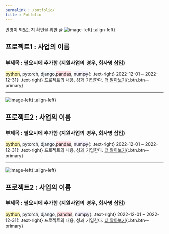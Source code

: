 ```yaml
---
permalink : /potfolio/
title : Potfolio
---
```

반영이 되었는지 확인을 위한 글
![image-left](/images_pages/project01/sample01.jpg){:.align-left}
## 프로젝트1 : 사업의 이름
### 부제목 : 필요시에 추가함 (지원사업의 경우, 회사명 삽입)
<span style='background-color: #fff5b1'>python</span>, <span style='background-color: #f6f8fa'>pytorch</span>, <span style='background-color: #f1f8ff'>django</span>,<span style='background-color: #ffdce0'>pandas</span>, <span style='background-color: #f5f0ff'>numpy</span>{: .text-right} 
2022-12-01 ~ 2022-12-31{: .text-right} 
프로젝트의 내용, 성과 기입한다. 
[더 알아보기](/project01/){:.btn.btn--primary}


---

![image-left](/images_pages/project02/sample02.jpg){:.align-left}
## 프로젝트2 : 사업의 이름
### 부제목 : 필요시에 추가함 (지원사업의 경우, 회사명 삽입)
<span style='background-color: #fff5b1'>python</span>, <span style='background-color: #f6f8fa'>pytorch</span>, <span style='background-color: #f1f8ff'>django</span>,<span style='background-color: #ffdce0'>pandas</span>, <span style='background-color: #f5f0ff'>numpy</span>{: .text-right} 
2022-12-01 ~ 2022-12-31{: .text-right}
프로젝트의 내용, 성과 기입한다. 
[더 알아보기](/project02/){:.btn.btn--primary}


---

![image-left](/images_pages/project03/sample03.jpg){:.align-left}
## 프로젝트2 : 사업의 이름
### 부제목 : 필요시에 추가함 (지원사업의 경우, 회사명 삽입)
<span style='background-color: #fff5b1'>python</span>, <span style='background-color: #f6f8fa'>pytorch</span>, <span style='background-color: #f1f8ff'>django</span>, <span style='background-color: #ffdce0'>pandas</span>, <span style='background-color: #f5f0ff'>numpy</span>{: .text-right} 
2022-12-01 ~ 2022-12-31{: .text-right} 
프로젝트의 내용, 성과 기입한다. 
[더 알아보기](/project03/){:.btn.btn--primary}

